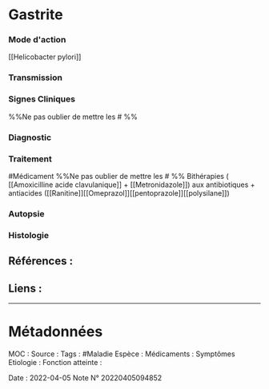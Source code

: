 # Gastrite
### Mode d'action
[[Helicobacter pylori]]
### Transmission
### Signes Cliniques
%%Ne pas oublier de mettre les # %%
### Diagnostic
### Traitement
#Médicament 
%%Ne pas oublier de mettre les # %% 
Bithérapies ( [[Amoxicilline acide clavulanique]] + [[Metronidazole]]) aux antibiotiques + antiacides ([[Ranitine]][[Omeprazol]][[pentoprazole]][[polysilane]])

### Autopsie
### Histologie

## Références :
>
 

## Liens :



***

# Métadonnées
MOC :
Source :
Tags : #Maladie 
	Espèce :
	Médicaments :
	Symptômes
	Etiologie :
	Fonction atteinte :
	
Date : 2022-04-05
Note N° 20220405094852